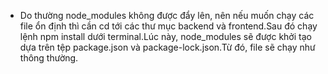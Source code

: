<!-- Note -->
- Do thường node_modules không được đẩy lên, nên nếu muốn chạy các file ổn định thì cần cd tới các thư mục backend và frontend.Sau đó chạy lệnh npm install dưới terminal.Lúc này, node_modules sẽ được khởi tạo dựa trên tệp 
package.json và package-lock.json.Từ đó, file sẽ chạy như thông thường.
